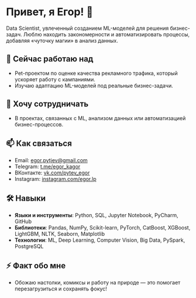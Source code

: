# Привет, я Егор! 👋

Data Scientist, увлеченный созданием ML-моделей для решения бизнес-задач. Люблю находить закономерности и автоматизировать процессы, добавляя «чуточку магии» в анализ данных.

## 🔭 Сейчас работаю над
- Pet-проектом по оценке качества рекламного трафика, который ускоряет работу с кампаниями.
- Изучаю адаптацию ML-моделей под реальные бизнес-задачи.

## 👯 Хочу сотрудничать
- В проектах, связанных с ML, анализом данных или автоматизацией бизнес-процессов.

## 📫 Как связаться
- Email: egor.pytjev@gmail.com
- Telegram: [t.me/egor_kagor](https://t.me/egor_kagor)
- ВКонтакте: [vk.com/pytev_egor](https://vk.com/pytev_egor)
- Instagram: [instagram.com/egor.lp](https://instagram.com/egor.lp)

## 🛠 Навыки
- **Языки и инструменты**: Python, SQL, Jupyter Notebook, PyCharm, GitHub
- **Библиотеки**: Pandas, NumPy, Scikit-learn, PyTorch, CatBoost, XGBoost, LightGBM, NLTK, Seaborn, Matplotlib
- **Технологии**: ML, Deep Learning, Computer Vision, Big Data, PySpark, PostgreSQL

## ⚡ Факт обо мне
- Обожаю настолки, комиксы и работу на природе — это помогает перезагрузиться и сохранять фокус!
